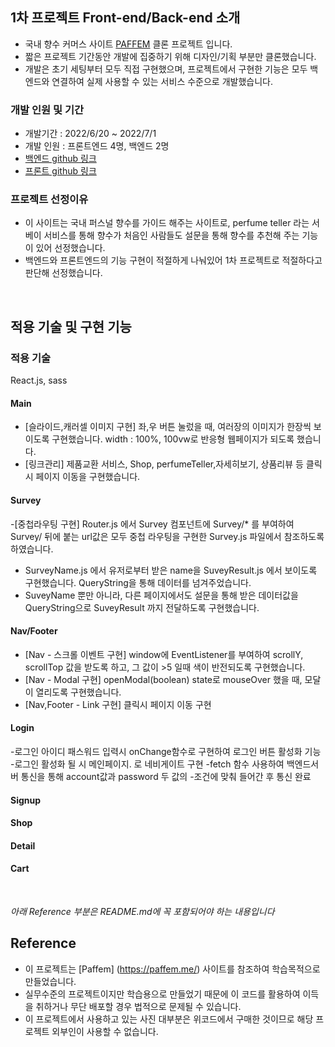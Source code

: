 ## 1차 프로젝트 Front-end/Back-end 소개

- 국내 향수 커머스 사이트 [PAFFEM](https://paffem.me/) 클론 프로젝트 입니다.
- 짧은 프로젝트 기간동안 개발에 집중하기 위해 디자인/기획 부분만 클론했습니다.
- 개발은 초기 세팅부터 모두 직접 구현했으며, 프로젝트에서 구현한 기능은 모두 백엔드와 연결하여 실제 사용할 수 있는 서비스 수준으로 개발했습니다.

### 개발 인원 및 기간

- 개발기간 : 2022/6/20 ~ 2022/7/1
- 개발 인원 : 프론트엔드 4명, 백엔드 2명
- [백엔드 github 링크](https://github.com/wecode-bootcamp-korea/34-1st-Nose-backend/pulls)
- [프론트 github 링크](https://github.com/wecode-bootcamp-korea/34-1st-Nose-frontend/pulls)

### 프로젝트 선정이유

- 이 사이트는 국내 퍼스널 향수를 가이드 해주는 사이트로, perfume teller 라는 서베이 서비스를 통해 향수가 처음인 사람들도 설문을 통해 향수를 추천해 주는 기능이 있어 선정했습니다.
- 백엔드와 프론트엔드의 기능 구현이 적절하게 나눠있어 1차 프로젝트로 적절하다고 판단해 선정했습니다.

<br>

## 적용 기술 및 구현 기능


### 적용 기술

React.js, sass



#### Main
- [슬라이드,캐러셀 이미지 구현] 좌,우 버튼 눌렀을 때, 여러장의 이미지가 한장씩 보이도록 구현했습니다. width : 100%, 100vw로 반응형 웹페이지가 되도록 했습니다.
- [링크관리] 제품교환 서비스, Shop, perfumeTeller,자세히보기, 상품리뷰 등 클릭시 페이지 이동을 구현했습니다.

#### Survey
-[중첩라우팅 구현] Router.js 에서 Survey 컴포넌트에 Survey/* 를 부여하여 Survey/ 뒤에 붙는 url값은 모두 중첩 라우팅을 구현한 Survey.js 파일에서 참조하도록 하였습니다.
- SurveyName.js 에서 유저로부터 받은 name을 SuveyResult.js 에서 보이도록 구현했습니다. QueryString을 통해 데이터를 넘겨주었습니다.
- SuveyName 뿐만 아니라, 다른 페이지에서도 설문을 통해 받은 데이터값을 QueryString으로 SuveyResult 까지 전달하도록 구현했습니다. 

#### Nav/Footer
- [Nav - 스크롤 이벤트 구현] window에 EventListener를 부여하여 scrollY, scrollTop 값을 받도록 하고, 그 값이 >5 일때 색이 반전되도록 구현했습니다.
- [Nav - Modal 구현] openModal(boolean) state로 mouseOver 했을 때, 모달이 열리도록 구현했습니다.
- [Nav,Footer - Link 구현] 클릭시 페이지 이동 구현
#### Login
-로그인 아이디 패스워드 입력시 onChange함수로 구현하여 로그인 버튼 활성화 기능
-로그인 활성화 될 시 메인페이지. 로 네비게이트 구현 
-fetch 함수 사용하여 백엔드서버 통신을 통해 account값과 password 두 값의 -조건에 맞춰 들어간 후 통신 완료

#### Signup


#### Shop

#### Detail

#### Cart
<br>

*아래 Reference 부분은 README.md에 꼭 포함되어야 하는 내용입니다*

## Reference

- 이 프로젝트는 [Paffem] (https://paffem.me/) 사이트를 참조하여 학습목적으로 만들었습니다.
- 실무수준의 프로젝트이지만 학습용으로 만들었기 때문에 이 코드를 활용하여 이득을 취하거나 무단 배포할 경우 법적으로 문제될 수 있습니다.
- 이 프로젝트에서 사용하고 있는 사진 대부분은 위코드에서 구매한 것이므로 해당 프로젝트 외부인이 사용할 수 없습니다.
